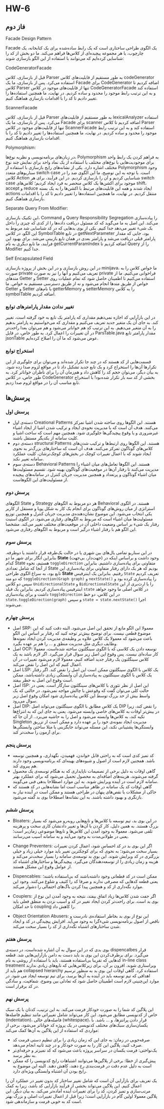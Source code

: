 # HW-6

<h2>فاز دوم</h2>

Facade Design Pattern

Facade یک الگوی طراحی ساختاری است که یک رابط ساده‌شده برای یک کتابخانه، یک چارچوب، یا هر مجموعه پیچیده‌ای از کلاس‌ها فراهم می‌کند. ما دو بخش از کد را شناسایی کرده‌ایم که می‌توانند با استفاده از این الگو بازسازی شوند:

CodeGeneratorFacade

قبل از بازسازی، کلاس Parser به طور مستقیم از قابلیت‌های کلاس codeGenerator استفاده می‌کرد. پس از بازسازی، ما یک Facade برای CodeGenerator اضافه کردیم تا کلاس Parser تنها از قابلیت‌های موجود در کلاس CodeGeneratorFacade استفاده کند و به این ترتیب رابط موجود را محدود و ساده کردیم. در نهایت، ما همچنین استفاده‌ها را تغییر دادیم تا کد را با اقدامات بازسازی هماهنگ کنیم.

ScannerFacade

قبل از بازسازی، کلاس Parser به طور مستقیم از قابلیت‌های lexicalAnalyzer استفاده می‌کرد. پس از بازسازی، ما یک Facade برای scanner اضافه کردیم تا کلاس Parser تنها از قابلیت‌های موجود در کلاس ScannerFacade استفاده کند و به این ترتیب رابط موجود را محدود و ساده کردیم. در نهایت، ما همچنین استفاده‌ها را تغییر دادیم تا کد را با اقدامات بازسازی هماهنگ کنیم.

Polymorphism:

در زبان‌های برنامه‌نویسی و نظریه نوع‌ها، Polymorphism به فراهم کردن یک رابط واحد برای موجودیت‌هایی با نوع‌های مختلف یا استفاده از یک نماد واحد برای نمایش چند نوع مختلف اشاره دارد. یکی از نشانه‌های رایج بازسازی با استفاده از Polymorphism وجود سناریوهای متعدد switch case است. با توجه به این توضیح، ما این الگوی ضد را در کلاس Action شناسایی کردیم و آن را بازسازی کردیم. در این فرآیند، برای هر switch case موجود برای اکشن‌ها یک کلاس منحصر به فرد ایجاد کردیم؛ کلاس‌های shift، accept و reduce ایجاد شدند و همه این قابلیت‌های مرتبط با اکشن‌ها را به یک بسته actions منتقل کردیم. در نهایت، ما همچنین استفاده‌ها را تغییر دادیم تا کد را با اقدامات بازسازی هماهنگ کنیم.

Separate Query From Modifier:

این تکنیک بازسازی، Command و Query Responsibility Segregation را پیاده‌سازی می‌کند. این اصل به ما می‌گوید که کد مسئول دریافت داده‌ها را از کدی که چیزی را داخل یک شیء تغییر می‌دهد جدا کنیم. یکی از بوی بدهایی که در کد شناسایی شد مربوط به این الگو، در کلاس SymbolTable در تابع getNextParameter بود، جایی که مقدار پارامتر قبلی دریافت می‌شد و پارامتر بعدی در همان تابع بازبینی می‌شد. برای بهبود این فرآیند، ما تابع دیگری به نام getCurrentParamIndex اضافه کردیم تا Query را از Modifier جدا کنیم.

Self Encapsulated Field

در این روش بازسازی و در این بخش از پروژه بازسازی minijava، ما خواص کلاس را به صورت private تعریف می‌کنیم و آنها را نیز به صورت private فراخوانی می‌کنیم. ما از متدهای Getter و Setter استفاده می‌کنیم تا اطمینان حاصل شود که تمام عملیات روی خواص از طریق متدها انجام می‌شود و نه از طریق دسترسی مستقیم به خواص. ما Getter و Setter با نام‌های getterMemory و setterMemory را به کلاس symbolTable اضافه کردیم.

<h3>تغییر ندادن مقدار پارامترهای توابع</h3>

<p>در این بازآرایی کد اجازه نمی‌دهیم مقداری که پارامتر یک تابع به خود گرفته است، تغییر کند. به جای آن یک متغیر جدید تعریف می‌کنیم و مقداری که می‌خواستیم به پارامتر بدهیم را به آن متغیر می‌دهیم. به این ترتیب کد هم خواناتر می‌شود و هم می‌توان بعدا راحت‌تر در آن تغییرات را اعمال کرد. به طور خاص، در فایل ParsTable.java مقدار پارامتر تابع jsonTable عوض می‌شود که ما آن را اصلاح کرده‌ایم.</p>

<h3>استخراج توابع</h3>

<p>قسمت‌هایی از کد هستند که در چند جا تکرار شده‌اند و می‌توان برای جلوگیری از این تکرارها آن‌ها را استخراج کرد و یک تابع جدید تشکیل داد تا در مواقع لزوم صدا زده شود. به بیان دیگر، می‌توان حجم کد را کاهش داد و هم‌زمان آن را برای ناظران خواناتر کرد. به طور خاص، در کلاس CodeGenerator بخشی از کد سه بار تکرار شده‌بود! با استخراج تابع مناسب آن را در مواقع لزوم صدا زدیم.</p>

<h2>پرسش‌ها</h2>

<h3>پرسش اول</h3>

- دسته‌ی اول Creational Patterns هستند. این الگوها روی ساخته شدن اشیا تمرکز می‌کنند. هدف آن است که با مدیریت نحوه‌ی ایجاد و ترکیب شدن اشیا از ایجاد اشیاء غیرضروری و یا وقوع پیچیدگی‌ها جلوگیری شود. همچنین مهم است که ساخت اشیا و کلیت سامانه از یکدیگر مستقل باشند.
- دسته‌ی دوم structural Patterns هستند. این الگوها روی ارتبط‌ها و ترکیب شدن‌های کلاس‌های گوناگون تمرکز می‌کنند. هدف آن است که ساختارهای بزرگ‌تر به نحوی ایجاد شوند که با اعمال تغییرات کوچک در بخش‌های کوچک‌ترشان، کلیت عملکرد سامانه تغییر نکند.
- دسته‌ی سوم Behavioral Patterns هستند. این الگوها تعامل‌های میان اشیاء را مدیریت می‌کنند تا رفتار آن‌ها در موقعیت‌های گوناگون بهینه شود. تقسیم مسئولیت‌ها میان اشیاء گوناگون و پرتعداد و همچنین مدیریت جریان کنترل در سامانه‌های پیچیده از مسئولیت‌های این الگوهاست.

<h3>پرسش دوم</h3>

<p>الگوهای State و Strategy هر دو مربوط به الگوهای Behavioral هستند. در الگوی استراتژی از میان روش‌های گوناگون برای انجام یک کار به شکل پویا و مستقل از کاربر یکی انتخاب می‌شود. این موضوع نشان‌دهنده‌ی مدیریت جریان کنترل و همچنین توزیع مسئولیت‌ها میان اشیاء است که مربوط به الگوهای رفتاری می‌شود. در الگوی استیت رفتار یک شیء بر اساس وضعیت داخلی آن در موقعیت‌های مختلف تغییر می‌کند. مشخصا این الگو هم با رفتار اشیاء درگیر است و مربوط به الگوهای رفتاری می‌شود.</p>

<h3>پرسش سوم</h3>

در این سناریو تمامی یال‌های بین شهری یا در حالت یک‌طرفه قرار داشتند یا دوطرفه. بنابراین انگار برای شهر ما دو **State** (جهت‌دار، بی‌جهت) وجود داشت و براساس اینکه در کدام State هستیم، نحوه  `toggleDirection` متفاوتی برای پیاده‌سازی داشتیم. بنابراین از آنجا که شامل تعدادی State بودیم که هر یک دارای رفتار متفاوتی برای پیاده‌سازی این تابع بود، به سراغ الگوی طراحی **State** رفتیم. بنابراین یک اینترفیس `State` تعریف کردیم که دو متد `toggleDirection(Graph graph)` و `nextState()` را پیاده‌سازی کرده بود و سپس دو کلاس `UnidirectionalState` و `BidirectionalState` را با ارث‌بری از این اینترفیس پیاده‌سازی کردیم. بنابراین یک فیلد `state` در کلاس اصلی ما وجود خواهد داشت و برای پیاده‌سازی `toggleDirection` در این کلاس، دو خط `state.toggleDirection(graph)` و سپس `state = state.nextState()` اجرا می‌شوند.

<h3>پرسش چهارم</h3>

- اصل SRP: معمولا این الگو مانع از تحقق این اصل می‌شود. البته دقت کنید که این موضوع قطعی نیست. برای توضیح بیش‌تر توجه کنید که رفتار بر اساس این الگو باعث می‌شود که معمولا یک کلاس علاوه بر وظیفه‌ی مدیریت کردن ایجاد نمونه‌ها وظایف دیگری مثل مدیریت منطق و ... را هم بر عهده بگیرد.
- اصل OCP: توسعه دادن یک کلاسی که با الگوی سینگلتون ساخته شده‌است، معمولا کار ساده‌ای نیست. پس وقوع این اصل زیر سوال قرار می‌گیرد. اگر لازم باشد به یک کلاس سینگلتون یک رفتار جدید اضافه کنیم، معمولا لازم می‌شود تغییرات در آن اعمال کنیم که این اصل را نقض می‌کند.
-  اصل LSP: یک کلاس با الگوی سینگلتون ممکن است این اصل را نقض کند. اگر رفتار یک کلاس با الگوی سینگلتون به پیاده‌سازی آن وابستگی زیادی داشته‌باشد، ممکن است وقوع این اصل به خطر بیفتد.
- اصل ISP: این اصل از نظر تئوری با کلاس‌های سینگلتون سازگار است. یعنی در حالت کلی می‌توان گفت که وقوعش با چالش مواجه نمی‌شود. در حالتی که یک واسط بیش از حد بزرگ توسط این کلاس پیاده‌سازی شود امکان وقوع اصل زیر سوال می‌رود.
- اصل DIP: یک کلاس مطابق با الگوی سینگلتون می‌تواند اصل DIP را نقض کند، زیرا در بیش‌تر اوقات به کلاس‌های خاصی وابسته می‌شود. یعنی به جای این که به انتزاع‌ها تکیه کند، به کلاس‌ها وابسته می‌شود و اصل را به حاشیه می‌برد.. از آن جا که Singleton مدیریت ایجاد نمونه‌ی خود را بر عهده دارد و ممکن است از تزریق وابستگی‌ها پشتیبانی نکند، این مسئله می‌تواند جایگزینی یا مثلا ساختن وابستگی‌ها برای آزمون را سخت‌تر کند.

<h3>پرسش پنجم</h3>

- کد تمیز کدی است که به راحتی قابل خواندن، فهمیدن، نگهداری، و همچنین توسعه باشد. همجنین لازم است از اصول و شیوه‌های بهینه‌ای که برنامه‌نویسی وجود دارند هم پیروی کند.
- گاهی اوقات به دلیل برخی از تصمیمات ناپایداری که به هنگام توسعه‌ی یک محصول گرفته می‌شوند، هزینه‌های اضافه‌ای به محصول تحمیل می‌شود که برای عملکرد بهتر سامانه لازم است در آینده ویرایش شوند. به این موارد اصطلاحا بدهی فنی می‌گویند.
- گاهی اوقات کد یک سامانه در ظاهر مناسب است اما نشانه‌هایی  در کد هستند که حاکی از مشکلات یا نقص‌های پنهان در طراحی هستند و ممکن است در آینده نیاز به بازنگری و بهبود داشته باشند. به این نشانه‌ها اصطلاحا بوی بد گفته می‌شود.

<h3>پرسش ششم</h3>

- Bloaters: در این بوی بد، تیم توسعه با کلاس‌ها و تابع‌هایی روبه‌رو می‌شود که بسیار بزرگ هستند. به همین دلیل، کار کردن با آن‌ها و تغییر دادنشان کاری سخت و پرهزینه تلقی می‌شود. معمولا به وجود آمدن این کلاس‌ها و تابع‌ها موضوعی زمان‌بر است؛ یعنی در طولانی‌مدت به وجود می‌آیند و به سامانه آسیب می‌رسانند.

- Change Preventers: اگر این بوی بد در کد احساس شود، اعمال کردن تغییرات بسیار سخت می‌شود؛ به نحوی که برای کوچکترین تغییر باید موارد خیلی زیاد و خیلی بزرگتری در کد ویرایش شوند. این بوی بد توسعه‌ی سامانه را بسیار سخت‌تر می‌کند و هزینه و زمان زیادی را از توسعه‌دهندگان می‌گیرد. پیچیدگی‌ها و ساختارهای اشتباه کد از عوامل وقوع این مشکل هستند.

- Dispencables: ممکن است در کد قطعاتی وجود داشته‌باشند که بی‌استفاده باشند؛ یعنی قطعه کدهایی که مصرفی ندارند و صرفا کد را کثیف و شلوغ ‌می‌کنند. وجود این موارد نگه‌داری از کد و همچنین پیدا کردن باگ‌های احتمالی را دشوار می‌کند.

- Couplers: اگر جفت شدن کلاس‌ها زیاد اتفاق بیفتد، نتیجه به وجود آمدن این نوع از بوی بد است. برای راحت‌تر کردن ایجاد تغییر در کد و آسیب نزدن به منطق فعلی باید تا حد امکان coupling را کاهش داد.

- Object Orientation Abusers: این نوع از بوی بد بخاطر استفاده‌ی نادرست و ناقص از اصول برنامه‌نویسی شیء‌گرا به وجود می‌آید. افزایش پیچیدگی در کد و ایجاد شدن ساختارهای اشتباه نگه‌داری از کد را بسیار سخت می‌کند.

<h3>پرسش هفتم</h3>

<p>بوی بدی که در این سوال به آن اشاره شده‌است، در دسته‌ی dispencalbes قرار می‌گیرد. برای برطرف‌کردن این بوی بد باید دست به دامن بازآرایی‌هایی شد. قطعه کدهایی که تقریبا بی‌استفاده هستند، باید با استفاده از روشی به نام in-line class treatment ویراستاری شوند. افزون بر آن، برای زیرکلاس‌هایی که تابع‌های زیادی ندارند هم باید از collapsed hierarchy استفاده کرد. گاهی اوقات این بوی بد به منظور ترسیم اهدافی که تیم توسعه باید در آینده به آن‌ها برسد، برای تیم توسعه ایجاد می شود. در موارد این‌چنینی لازم است اطمینان حاصل شود که تعادلی بین وضوح، شفافیت، و سادگی در کد برقرار است.</p>

<h3>پرسش نهم</h3>

<p> این پلاگین کد شما را به صورت خودکار فرمت می‌کند. به این ترتیب، کدتان با یک سبک خاص از کدنویسی مطابق می‌شود. این کار می‌تواند شامل تغییراتی مانند تنظیم فاصله‌ها (indentation)، فاصله‌های خالی (whitespace)، قرار دادن پرانتزها، و ... باشد. با یکسان‌سازی سبک‌های مختلف کدنویسی در یک پروژه کد خواناتر می‌شود. برخی از مواردی که استفاده از این پلاگین به آن‌ها کمک می‌کند:</p>

- صرفه‌جویی در زمان: به جای این که زمان زیادی را برای تنظیم دستی فرمت کد صرف کنید، پلاگین این کار را به صورت خودکار و در چند ثانیه انجام می‌دهد.
- یک‌نواختی: فرمت یکسان در سراسر پروژه باعث می‌شود که کد تمیزتر و حرفه‌ای‌تر به نظر برسد.
- پیش‌گیری از خطا: برخی از پلاگین‌ها می‌توانند اشتباهات رایج کدنویسی را که ممکن است به دلیل عدم دقت در فرمت‌بندی رخ دهند، کاهش دهند. البته این موضوع به رایج بودن آن اشتباه وابستگی ویژه‌ای دارد.

<p>یک تعریف برای بازآرایی آن است که شامل تغییر ساختار کد بدون تغییر در عملکرد آن را اعمال کنیم. این پلاگین می‌تواند بخشی از فرآیند بازآرایی کد باشد، زیرا به کمک مرتب‌سازی و تمیز کردن، کد را برای تغییرات آینده آماده‌تر می‌کند. به بیان دیگر، این پلاگین معمولا اولین گام در بازآرایی است؛ زیرا قبل از اعمال تغییرات اصلی و بزرگ بهتر است کد به خوبی فرمت و سازماندهی شود.</p>
